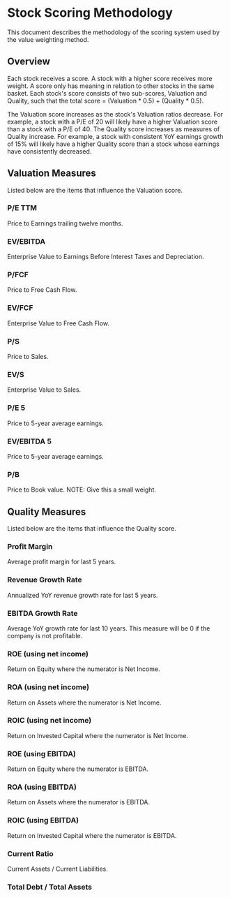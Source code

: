 # Stock Scoring Methodology
This document describes the methodology of the scoring system used by the value weighting method.

## Overview
Each stock receives a score. A stock with a higher score receives more weight. A score only has meaning in relation to other stocks in the same basket. Each stock's score consists of two sub-scores, Valuation and Quality, such that the total score = (Valuation * 0.5) + (Quality * 0.5). 

The Valuation score increases as the stock's Valuation ratios decrease. For example, a stock with a P/E of 20 will likely have a higher Valuation score than a stock with a P/E of 40. The Quality score increases as measures of Quality increase. For example, a stock with consistent YoY earnings growth of 15% will likely have a higher Quality score than a stock whose earnings have consistently decreased. 


## Valuation Measures
Listed below are the items that influence the Valuation score.

### P/E TTM
Price to Earnings trailing twelve months.

### EV/EBITDA 
Enterprise Value to Earnings Before Interest Taxes and Depreciation.

### P/FCF
Price to Free Cash Flow.

### EV/FCF
Enterprise Value to Free Cash Flow.

### P/S 
Price to Sales.

### EV/S
Enterprise Value to Sales.

### P/E 5
Price to 5-year average earnings.

### EV/EBITDA 5
Price to 5-year average earnings.

### P/B
Price to Book value. NOTE: Give this a small weight.


## Quality Measures
Listed below are the items that influence the Quality score.

### Profit Margin
Average profit margin for last 5 years.

### Revenue Growth Rate
Annualized YoY revenue growth rate for last 5 years.

### EBITDA Growth Rate
Average YoY growth rate for last 10 years. This measure will be 0 if the company is not profitable.

### ROE (using net income)
Return on Equity where the numerator is Net Income.

### ROA (using net income)
Return on Assets where the numerator is Net Income.

### ROIC (using net income)
Return on Invested Capital where the numerator is Net Income.

### ROE (using EBITDA)
Return on Equity where the numerator is EBITDA.

### ROA (using EBITDA)
Return on Assets where the numerator is EBITDA.

### ROIC (using EBITDA)
Return on Invested Capital where the numerator is EBITDA.

### Current Ratio
Current Assets / Current Liabilities.

### Total Debt / Total Assets


